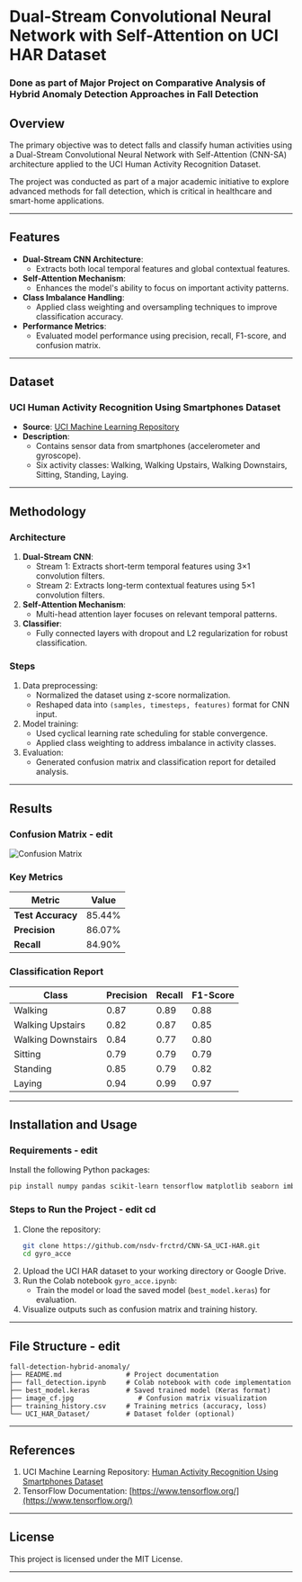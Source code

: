 # Dual-Stream Convolutional Neural Network with Self-Attention on UCI HAR Dataset

### Done as part of Major Project on Comparative Analysis of Hybrid Anomaly Detection Approaches in Fall Detection

## Overview
The primary objective was to detect falls and classify human activities using a Dual-Stream Convolutional Neural Network with Self-Attention (CNN-SA) architecture applied to the UCI Human Activity Recognition Dataset.

The project was conducted as part of a major academic initiative to explore advanced methods for fall detection, which is critical in healthcare and smart-home applications.

---

## Features
- **Dual-Stream CNN Architecture**:
  - Extracts both local temporal features and global contextual features.
- **Self-Attention Mechanism**:
  - Enhances the model's ability to focus on important activity patterns.
- **Class Imbalance Handling**:
  - Applied class weighting and oversampling techniques to improve classification accuracy.
- **Performance Metrics**:
  - Evaluated model performance using precision, recall, F1-score, and confusion matrix.

---

## Dataset
### UCI Human Activity Recognition Using Smartphones Dataset
- **Source**: [UCI Machine Learning Repository](https://archive.ics.uci.edu/ml/datasets/human+activity+recognition+using+smartphones)
- **Description**:
  - Contains sensor data from smartphones (accelerometer and gyroscope).
  - Six activity classes: Walking, Walking Upstairs, Walking Downstairs, Sitting, Standing, Laying.

---

## Methodology
### Architecture
1. **Dual-Stream CNN**:
   - Stream 1: Extracts short-term temporal features using 3×1 convolution filters.
   - Stream 2: Extracts long-term contextual features using 5×1 convolution filters.
2. **Self-Attention Mechanism**:
   - Multi-head attention layer focuses on relevant temporal patterns.
3. **Classifier**:
   - Fully connected layers with dropout and L2 regularization for robust classification.

### Steps
1. Data preprocessing:
   - Normalized the dataset using z-score normalization.
   - Reshaped data into `(samples, timesteps, features)` format for CNN input.
2. Model training:
   - Used cyclical learning rate scheduling for stable convergence.
   - Applied class weighting to address imbalance in activity classes.
3. Evaluation:
   - Generated confusion matrix and classification report for detailed analysis.

---

## Results
### Confusion Matrix - edit
![Confusion Matrix](./file/image_cf.png)

### Key Metrics
| Metric       | Value       |
|--------------|-------------|
| **Test Accuracy** | 85.44%      |
| **Precision**     | 86.07%      |
| **Recall**        | 84.90%      |

### Classification Report
| Class                | Precision | Recall | F1-Score |
|----------------------|-----------|--------|----------|
| Walking              | 0.87      | 0.89   | 0.88     |
| Walking Upstairs     | 0.82      | 0.87   | 0.85     |
| Walking Downstairs   | 0.84      | 0.77   | 0.80     |
| Sitting              | 0.79      | 0.79   | 0.79     |
| Standing             | 0.85      | 0.79   | 0.82     |
| Laying               | 0.94      | 0.99   | 0.97     |

---

## Installation and Usage

### Requirements - edit
Install the following Python packages:
```bash
pip install numpy pandas scikit-learn tensorflow matplotlib seaborn imbalanced-learn
```

### Steps to Run the Project - edit cd
1. Clone the repository:
    ```bash
    git clone https://github.com/nsdv-frctrd/CNN-SA_UCI-HAR.git
    cd gyro_acce
    ```
2. Upload the UCI HAR dataset to your working directory or Google Drive.
3. Run the Colab notebook `gyro_acce.ipynb`:
    - Train the model or load the saved model (`best_model.keras`) for evaluation.
4. Visualize outputs such as confusion matrix and training history.

---

## File Structure - edit 
```
fall-detection-hybrid-anomaly/
├── README.md                # Project documentation
├── fall_detection.ipynb     # Colab notebook with code implementation
├── best_model.keras         # Saved trained model (Keras format)
├── image_cf.jpg                # Confusion matrix visualization
├── training_history.csv     # Training metrics (accuracy, loss)
└── UCI_HAR_Dataset/         # Dataset folder (optional)
```

---

## References
1. UCI Machine Learning Repository: [Human Activity Recognition Using Smartphones Dataset](https://archive.ics.uci.edu/ml/datasets/human+activity+recognition+using+smartphones)
2. TensorFlow Documentation: [https://www.tensorflow.org/](https://www.tensorflow.org/)

---

## License
This project is licensed under the MIT License.

---
